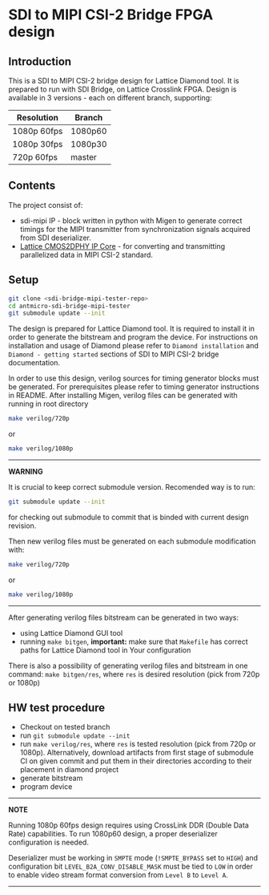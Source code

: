 # SDI to MIPI CSI-2 Bridge FPGA design

## Introduction

This is a SDI to MIPI CSI-2 bridge design for Lattice Diamond tool. It is
prepared to run with SDI Bridge, on Lattice Crosslink FPGA.
Design is available in 3 versions - each on different branch, supporting:

| Resolution  | Branch  |
|-------------|---------|
| 1080p 60fps | 1080p60 |
| 1080p 30fps | 1080p30 |
| 720p 60fps  | master  |

## Contents

The project consist of:
* sdi-mipi IP - block written in python with Migen to generate correct
timings for the MIPI transmitter from synchronization signals acquired from
SDI deserializer.
* [Lattice CMOS2DPHY IP Core](https://www.latticesemi.com/en/Products/DesignSoftwareAndIP/IntellectualProperty/IPCore/IPCores04/CMOStoMIPICSI2InterfaceBridge) - for converting and transmitting parallelized data in MIPI CSI-2 standard.

## Setup

```bash
git clone <sdi-bridge-mipi-tester-repo>
cd antmicro-sdi-bridge-mipi-tester
git submodule update --init
```

The design is prepared for Lattice Diamond tool. It is required to install it
in order to generate the bitstream and program the device. For instructions on
installation and usage of Diamond please refer to `Diamond installation` and
`Diamond - getting started` sections of SDI to MIPI CSI-2
bridge documentation.

In order to use this design, verilog sources for timing generator blocks must
be generated. For prerequisites please refer to timing generator
instructions in README.
After installing Migen, verilog files can be generated with running in root directory

```bash
make verilog/720p
```
or
```bash
make verilog/1080p
```

---
**WARNING**

It is crucial to keep correct submodule version. Recomended way is to run:
```bash
git submodule update --init
```
for checking out submodule to commit that is binded with current design revision.

Then new verilog files must be generated on each submodule modification with:
```bash
make verilog/720p
```
or
```bash
make verilog/1080p
```

---

After generating verilog files bitstream can be generated in two ways:
* using Lattice Diamond GUI tool
* running `make bitgen`, **important:** make sure that `Makefile` has correct paths
  for Lattice Diamond tool in Your configuration

There is also a possibility of generating verilog files and bitstream in one
command: `make bitgen/res`, where `res` is desired resolution (pick from 720p or 1080p)

## HW test procedure

* Checkout on tested branch
* run `git submodule update --init`
* run `make verilog/res`, where `res` is tested resolution (pick from 720p or 1080p).
  Alternatively, download artifacts from first stage of submodule CI on given
  commit and put them in their directories according to their placement in
  diamond project
* generate bitstream
* program device

---
**NOTE**

Running 1080p 60fps design requires using CrossLink DDR (Double Data Rate)
capabilities. To run 1080p60 design, a proper deserializer configuration is needed.

Deserializer must be working in `SMPTE` mode (`!SMPTE_BYPASS` set to `HIGH`) and
configuration bit `LEVEL_B2A_CONV_DISABLE_MASK` must be tied to `LOW` in order
to enable video stream format conversion from `Level B` to `Level A`.

---
